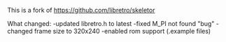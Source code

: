 This is a fork of
https://github.com/libretro/skeletor

What changed:
-updated libretro.h to latest
-fixed M_PI not found "bug"
-changed frame size to 320x240
-enabled rom support (.example files)
